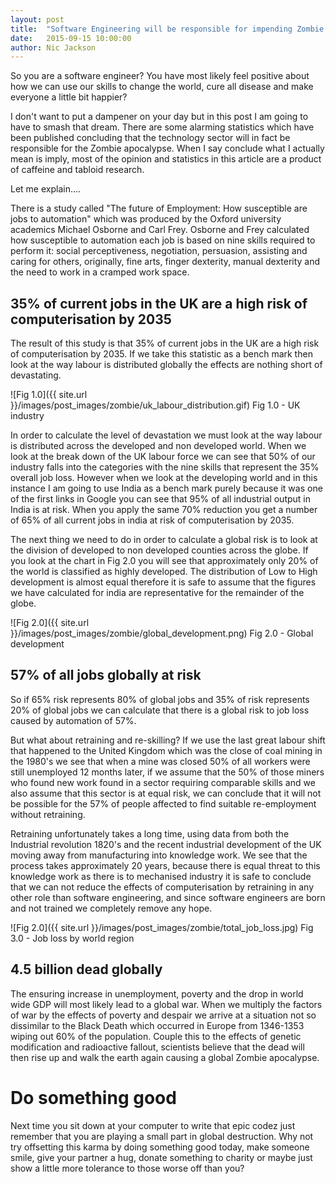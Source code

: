 ```yaml
---
layout: post
title:  "Software Engineering will be responsible for impending Zombie apocalypse"
date:   2015-09-15 10:00:00
author: Nic Jackson
---
```


So you are a software engineer? You have most likely feel positive about how we can use our skills to change the world, cure all disease and make everyone a little bit happier?

I don't want to put a dampener on your day but in this post I am going to have to smash that dream.  There are some alarming statistics which have been published concluding that the technology sector will in fact be responsible for the Zombie apocalypse.  When I say conclude what I actually mean is imply, most of the opinion and statistics in this article are a product of caffeine and tabloid research.

Let me explain....

There is a study called "The future of Employment: How susceptible are jobs to automation" which was produced by the Oxford university academics Michael Osborne and Carl Frey.  Osborne and Frey calculated how susceptible to automation each job is based on nine skills required to perform it: social perceptiveness, negotiation, persuasion, assisting and caring for others, originally, fine arts, finger dexterity, manual dexterity and the need to work in a cramped work space.


## 35% of current jobs in the UK are a high risk of computerisation by 2035
The result of this study is that 35% of current jobs in the UK are a high risk of computerisation by 2035.  If we take this statistic as a bench mark then look at the way labour is distributed globally the effects are nothing short of devastating.


![Fig 1.0]({{ site.url }}/images/post_images/zombie/uk_labour_distribution.gif)
Fig 1.0 - UK industry

In order to calculate the level of devastation we must look at the way labour is distributed across the developed and non developed world.  When we look at the break down of the UK labour force we can see that 50% of our industry falls into the categories with the nine skills that represent the 35% overall job loss. However when we look at the developing world and in this instance I am going to use India as a bench mark purely because it was one of the first links in Google you can see that 95% of all industrial output in India is at risk.  When you apply the same 70% reduction you get a number of 65% of all current jobs in india at risk of computerisation by 2035.

The next thing we need to do in order to calculate a global risk is to look at the division of developed to non developed counties across the globe.  If you look at the chart in Fig 2.0 you will see that approximately only 20% of the world is classified as highly developed.  The distribution of Low to High development is almost equal therefore it is safe to assume that the figures we have calculated for india are representative for the remainder of the globe.


![Fig 2.0]({{ site.url }}/images/post_images/zombie/global_development.png)
Fig 2.0 - Global development


## 57% of all jobs globally at risk
So if 65% risk represents 80% of global jobs and 35% of risk represents 20% of global jobs we can calculate that there is a global risk to job loss caused by automation of 57%.

But what about retraining and re-skilling?  If we use the last great labour shift that happened to the United Kingdom which was the close of coal mining in the 1980's we see that when a mine was closed 50% of all workers were still unemployed 12 months later, if we assume that the 50% of those miners who found new work found in a sector requiring comparable skills and we also assume that this sector is at equal risk, we can conclude that it will not be possible for the 57% of people affected to find suitable re-employment without retraining.

Retraining unfortunately takes a long time, using data from both the Industrial revolution 1820's and the recent industrial development of the UK moving away from manufacturing into knowledge work. We see that the process takes approximately 20 years, because there is equal threat to this knowledge work as there is to mechanised industry it is safe to conclude that we can not reduce the effects of computerisation by retraining in any other role than software engineering, and since software engineers are born and not trained we completely remove any hope.


![Fig 2.0]({{ site.url }}/images/post_images/zombie/total_job_loss.jpg)
Fig 3.0 - Job loss by world region

## 4.5 billion dead globally
The ensuring increase in unemployment, poverty and the drop in world wide GDP will most likely lead to a global war.  When we multiply the factors of war by the effects of poverty and despair we arrive at a situation not so dissimilar to the Black Death which occurred in Europe from 1346-1353 wiping out 60% of the population.  Couple this to the effects of genetic modification and radioactive fallout, scientists believe that the dead will then rise up and walk the earth again causing a global Zombie apocalypse.

# Do something good
Next time you sit down at your computer to write that epic codez just remember that you are playing a small part in global destruction.  Why not try offsetting this karma by doing something good today, make someone smile, give your partner a hug, donate something to charity or maybe just show a little more tolerance to those worse off than you?
